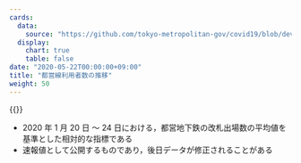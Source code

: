 ```yaml
---
cards:
  data:
    source: "https://github.com/tokyo-metropolitan-gov/covid19/blob/development/data/metro.json"
  display:
    chart: true
    table: false
date: "2020-05-22T00:00:00+09:00"
title: "都営線利用者数の推移"
weight: 50
---
```


{{<chart src="toei_subway">}}

- 2020 年 1 月 20 日 ～ 24 日における，都営地下鉄の改札出場数の平均値を基準とした相対的な指標である
- 速報値として公開するものであり，後日データが修正されることがある
